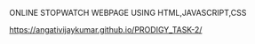 ONLINE STOPWATCH WEBPAGE USING HTML,JAVASCRIPT,CSS

https://angativijaykumar.github.io/PRODIGY_TASK-2/
